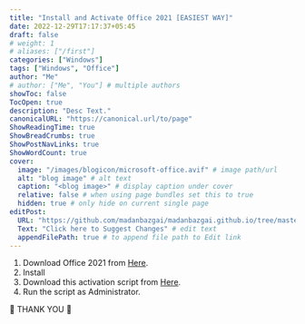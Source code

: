 ```yaml
---
title: "Install and Activate Office 2021 [EASIEST WAY]"
date: 2022-12-29T17:17:37+05:45
draft: false
# weight: 1
# aliases: ["/first"]
categories: ["Windows"]
tags: ["Windows", "Office"]
author: "Me"
# author: ["Me", "You"] # multiple authors
showToc: false
TocOpen: true
description: "Desc Text."
canonicalURL: "https://canonical.url/to/page"
ShowReadingTime: true
ShowBreadCrumbs: true
ShowPostNavLinks: true
ShowWordCount: true
cover:
  image: "/images/blogicon/microsoft-office.avif" # image path/url
  alt: "blog image" # alt text
  caption: "<blog image>" # display caption under cover
  relative: false # when using page bundles set this to true
  hidden: true # only hide on current single page
editPost:
  URL: "https://github.com/madanbazgai/madanbazgai.github.io/tree/master/content/posts/"
  Text: "Click here to Suggest Changes" # edit text
  appendFilePath: true # to append file path to Edit link
---
```


1. Download Office 2021 from [Here](https://officecdn.microsoft.com/db/492350f6-3a01-4f97-b9c0-c7c6ddf67d60/media/en-us/ProPlus2021Retail.img).
2. Install
3. Download this activation script from [Here](/activate-office.bat).
4. Run the script as Administrator.

💚 THANK YOU 💚
